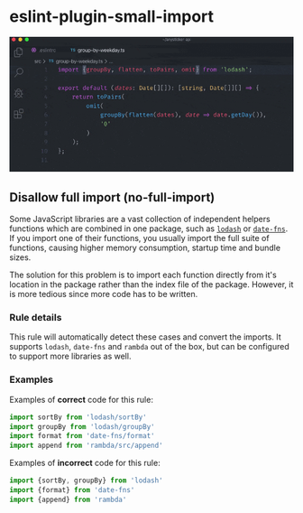 # eslint-plugin-small-import

![small-import.gif](small-import.gif)

## Disallow full import (no-full-import)
Some JavaScript libraries are a vast collection of independent helpers functions which are combined in one package, such as [`lodash`](https://lodash.com) or [`date-fns`](https://date-fns.org/). If you import one of their functions, you usually import the full suite of functions, causing higher memory consumption, startup time and bundle sizes.

The solution for this problem is to import each function directly from it's location in the package rather than the index file of the package. However, it is more tedious since more code has to be written.

### Rule details

This rule will automatically detect these cases and convert the imports. It supports `lodash`, `date-fns` and `rambda`
 out of the box, but can be configured to support more libraries as well.


### Examples

Examples of **correct** code for this rule:

```js
import sortBy from 'lodash/sortBy'
import groupBy from 'lodash/groupBy'
import format from 'date-fns/format'
import append from 'rambda/src/append'
```

Examples of **incorrect** code for this rule:

```js
import {sortBy, groupBy} from 'lodash'
import {format} from 'date-fns'
import {append} from 'rambda'
```

